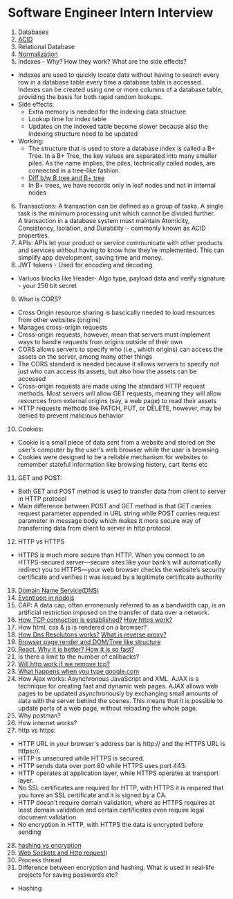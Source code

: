 # Software Engineer Intern Interview
1. Databases
2. [ACID](https://www.geeksforgeeks.org/acid-properties-in-dbms/)</br>
3. Relational Database
4. [Normalization](https://www.geeksforgeeks.org/normal-forms-in-dbms/)</br>
5. Indexes - Why? How they work? What are the side effects?
  - Indexes are used to quickly locate data without having to search every row in a database table every time a database table is accessed. Indexes can be created using one or more columns of a database table, providing the basis for both rapid random lookups.</br>
  - Side effects:
    - Extra memory is needed for the indexing data structure
    - Lookup time for index table
    - Updates on the indexed table become slower because also the indexing structure need to be updated
  - Working:
    - The structure that is used to store a database index is called a B+ Tree. In a B+ Tree, the key values are separated into many smaller piles. As the name implies, the piles, technically called nodes, are connected in a tree-like fashion.
    - [Diff b/w B tree and B+ tree](https://www.softwaretestinghelp.com/b-tree-data-structure-cpp/#:~:text=The%20difference%20in%20B%2B%20tree,in%20a%20linked%20list%20fashion)</br>
    - In B+ trees, we have records only in leaf nodes and not in internal nodes
6. Transactions: A transaction can be defined as a group of tasks. A single task is the minimum processing unit which cannot be divided further.</br>
   A transaction in a database system must maintain Atomicity, Consistency, Isolation, and Durability − commonly known as ACID    properties.
7. APIs: APIs let your product or service communicate with other products and services without having to know how they’re implemented. This can simplify app development, saving time and money.
8. JWT tokens - Used for encoding and decoding
  - Variuos blocks like Header- Algo type, payload data and verify signature - your 256 bit secret
9. What is CORS?
  - Cross Origin resource sharing is bascically needed to load resources from other websites (origins)
  - Manages cross-origin requests
  - Cross-origin requests, however, mean that servers must implement ways to handle requests from origins outside of their own
  - CORS allows servers to specify who (i.e., which origins) can access the assets on the server, among many other things
  - The CORS standard is needed because it allows servers to specify not just who can access its assets, but also how the assets can be accessed
  - Cross-origin requests are made using the standard HTTP request methods. Most servers will allow GET requests, meaning they will allow resources from external origins (say, a web page) to read their assets
  - HTTP requests methods like PATCH, PUT, or DELETE, however, may be denied to prevent malicious behavior
10. Cookies:
   - Cookie is a small piece of data sent from a website and stored on the user's computer by the user's web browser while the user is browsing
   - Cookies were designed to be a reliable mechanism for websites to remember stateful information like browsing history, cart items etc
11. GET and POST:
  - Both GET and POST method is used to transfer data from client to server in HTTP protocol
  - Main difference between POST and GET method is that GET carries request parameter appended in URL string while POST carries request parameter in message body which makes it more secure way of transferring data from client to server in http protocol.
12. HTTP vs HTTPS
   - HTTPS is much more secure than HTTP. When you connect to an HTTPS-secured server—secure sites like your bank’s will automatically redirect you to HTTPS—your web browser checks the website’s security certificate and verifies it was issued by a legitimate certificate authority
13. [Domain Name Service(DNS)](https://www.networkworld.com/article/3268449/what-is-dns-and-how-does-it-work.html)
14. [Eventloop in nodejs](https://nodejs.org/en/docs/guides/event-loop-timers-and-nexttick/)
15. CAP: A data cap, often erroneously referred to as a bandwidth cap, is an artificial restriction imposed on the transfer of data over a network.
16. [How TCP connection is established?](https://www.vskills.in/certification/tutorial/information-technology/basic-network-support-professional/tcp-connection-establish-and-terminate/) [How https work?](https://www.cloudflare.com/learning/ssl/what-is-https/#:~:text=How%20does%20HTTPS%20work%3F,encryption%20protocol%20to%20encrypt%20communications.&text=This%20key%20lives%20on%20a,in%20a%20way%20that's%20secure)
17. How html, css & js is rendered on a browser?
18. [How Dns Resolutons works?](https://totaluptime.com/kb/how-does-a-dns-query-work/#:~:text=DNS%20queries%20resolve%20in%20a%20number%20of%20different%20ways.&text=The%20DNS%20server%20can%20use,answer%20back%20to%20the%20client) [What is reverse proxy?](https://www.cloudflare.com/learning/cdn/glossary/reverse-proxy/)
19. [Browser page render and DOM/Tree like structure](https://developers.google.com/web/fundamentals/performance/critical-rendering-path/render-tree-construction)
20. [React. Why it is better? How it is so fast?](https://www.altexsoft.com/blog/engineering/the-good-and-the-bad-of-reactjs-and-react-native/)
21. Is there a limit to the number of callbacks?
22. [Will http work if we remove tcp?](https://www.quora.com/Does-HTTP-use-TCP-or-UDP-Why)
23. [What happens when you type google.com](https://medium.com/@maneesha.wijesinghe1/what-happens-when-you-type-an-url-in-the-browser-and-press-enter-bb0aa2449c1a)
24. How Ajax works: Asynchronous JavaScript and XML. AJAX is a technique for creating fast and dynamic web pages. AJAX allows web pages to be updated asynchronously by exchanging small amounts of data with the server behind the scenes. This means that it is possible to update parts of a web page, without reloading the whole page.
25. Why postman?
26. How internet works?
27. http vs https:
  - HTTP URL in your browser's address bar is http:// and the HTTPS URL is https://.
  - HTTP is unsecured while HTTPS is secured.
  - HTTP sends data over port 80 while HTTPS uses port 443.
  - HTTP operates at application layer, while HTTPS operates at transport layer.
  - No SSL certificates are required for HTTP, with HTTPS it is required that you have an SSL certificate and it is signed by     a CA.
  - HTTP doesn't require domain validation, where as HTTPS requires at least domain validation and certain certificates even     require legal document validation.
  - No encryption in HTTP, with HTTPS the data is encrypted before sending
28. [hashing vs encryption](https://www.solarwindsmsp.com/blog/hashing-vs-encryption%C2%A0)
29. [Web Sockets and Http request](https://developerinsider.co/difference-between-http-and-http-2-0-websocket/#:~:text=WebSocket%20is%20a%20protocol%20providing,HTTP%20providing%20half%2Dduplex%20communication.&text=Means%2C%20server%20can%20push%20information,does%20not%20allow%20direct%20HTTP))
30. Process thread
31. Difference between encryption and hashing. What is used in real-life projects for saving passwords etc?
  - Hashing
